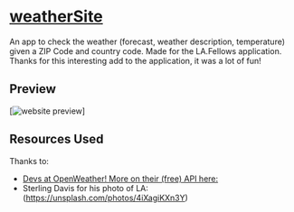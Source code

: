 # [weatherSite]()

An app to check the weather (forecast, weather description, temperature) given a ZIP Code and country code. Made for the LA.Fellows application. Thanks for this interesting add to the application, it was a lot of fun!

## Preview

[![website preview](https://github.com/raymonddeng99/weatherSite/tree/master/css/la.jpg)]

## Resources Used

Thanks to:
* [Devs at OpenWeather! More on their (free) API here:](https://openweathermap.org/api)
* Sterling Davis for his photo of LA:(https://unsplash.com/photos/4iXagiKXn3Y)
